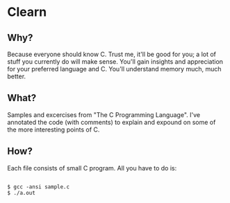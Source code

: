 # Clearn

## Why?

Because everyone should know C. Trust me, it'll be good for you; a lot of stuff you currently do will make sense. You'll gain insights and appreciation for your preferred language and C. You'll understand memory much, much better.

## What?

Samples and excercises from "The C Programming Language". I've annotated the code (with comments) to explain and expound on some of the more interesting points of C.

## How?

Each file consists of small C program. All you have to do is:

```shell

$ gcc -ansi sample.c
$ ./a.out

```